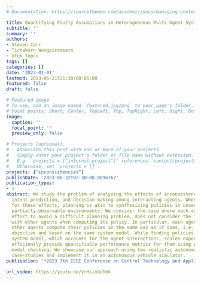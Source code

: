 ```yaml
---
# Documentation: https://sourcethemes.com/academic/docs/managing-content/

title: Quantifying Faulty Assumptions in Heterogeneous Multi-Agent Systems
subtitle: ''
summary: ''
authors:
- Steven Carr
- Tichakorn Wongpiromsarn
- Ufuk Topcu
tags: []
categories: []
date: '2023-01-01'
lastmod: 2023-06-21T21:30:08-05:00
featured: false
draft: false

# Featured image
# To use, add an image named `featured.jpg/png` to your page's folder.
# Focal points: Smart, Center, TopLeft, Top, TopRight, Left, Right, BottomLeft, Bottom, BottomRight.
image:
  caption: ''
  focal_point: ''
  preview_only: false

# Projects (optional).
#   Associate this post with one or more of your projects.
#   Simply enter your project's folder or file name without extension.
#   E.g. `projects = ["internal-project"]` references `content/project/deep-learning/index.md`.
#   Otherwise, set `projects = []`.
projects: ["inconsistencies"]
publishDate: '2023-06-22T02:30:08.809676Z'
publication_types:
- 1
abstract: We study the problem of analyzing the effects of inconsistencies in perception,
  intent prediction, and decision making among interacting agents. When accounting
  for these effects, planning is akin to synthesizing policies in uncertain and potentially
  partially-observable environments. We consider the case where each agent, in an
  effort to avoid a difficult planning problem, does not consider the inconsistencies
  with other agents when computing its policy. In particular, each agent assumes that
  other agents compute their policies in the same way as it does, i.e., with the same
  objective and based on the same system model. While finding policies on the composed
  system model, which accounts for the agent interactions, scales exponentially, we
  efficiently provide quantifiable performance metrics for them using probabilistic
  model checking. We showcase our approach using two realistic autonomous vehicle
  case-studies and implement it in an autonomous vehicle simulator.
publication: '*2023 7th IEEE Conference on Control Technology and Applications (CCTA)*'

url_video: https://youtu.be/yrHslmGohek
---
```

